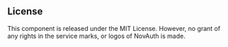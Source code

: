 ## License

This component is released under the MIT License.
However, no grant of any rights in the service marks, or logos of NovAuth is made.
